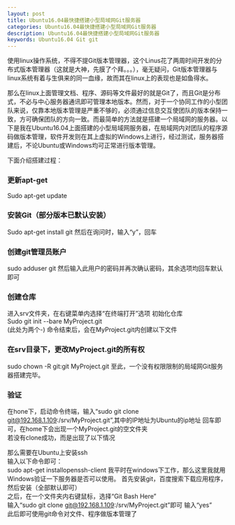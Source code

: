```yaml
---
layout: post
title: Ubuntu16.04最快捷搭建小型局域网Git服务器
categories: Ubuntu16.04最快捷搭建小型局域网Git服务器
description: Ubuntu16.04最快捷搭建小型局域网Git服务器
keywords: Ubuntu16.04 Git git
---
```


使用linux操作系统，不得不提Git版本管理器，这个Linus花了两周时间开发的分布式版本管理器（这就是大神，先膜了个拜。。。），毫无疑问，Git版本管理器与linux系统有着与生俱来的同一血缘，故而其在linux上的表现也是如鱼得水。

那么在linux上面管理文档、程序、源码等文件最好的就是Git了，而且Git是分布式，不必与中心服务器通讯即可管理本地版本。然而，对于一个协同工作的小型团队来说，仅靠本地版本管理是严重不够的，必须通过信息交互使团队的版本保持一致，方可确保团队的方向一致。而最简单的方法就是搭建一个局域网的服务器。以下是我在Ubuntu16.04上面搭建的小型局域网服务器，在局域网内对团队的程序源码做版本管理，软件开发则在其上虚拟的Windows上进行，经过测试，服务器搭建后，不论Ubuntu或Windows均可正常进行版本管理。

下面介绍搭建过程：

### 更新apt-get
Sudo apt-get update

### 安装Git（部分版本已默认安装）
Sudo apt-get install git
然后在询问时，输入“y”，回车

### 创建git管理员账户
sudo adduser git
然后输入此用户的密码并再次确认密码，其余选项均回车默认即可  

### 创建仓库
进入srv文件夹，在右键菜单内选择“在终端打开”选项 初始化仓库   
Sudo git init --bare MyProject.git  
(此处为两个-) 命令结束后，会在MyProject.git内创建以下文件  

### 在srv目录下，更改MyProject.git的所有权
sudo chown -R git:git MyProject.git
至此，一个没有权限限制的局域网Git服务器搭建完毕。

### 验证
在hone下，启动命令终端，输入“sudo git clone git@192.168.1.109:/srv/MyProject.git”,其中的IP地址为Ubuntu的ip地址 回车即可，在home下会出现一个MyProject.git的空文件夹    
若没有clone成功，而是出现了以下情况  

那么需要在Ubuntu上安装ssh  
输入以下命令即可：   
sudo apt-get installopenssh-client
我平时在windows下工作，那么这里我就用Windows验证一下服务器是否可以使用。   首先安装git，百度搜索下载应用程序，然后安装（全部默认即可）    
之后，在一个文件夹内右键鼠标，选择“Git Bash Here”  
输入“sudo git clone   git@192.168.1.109:/srv/MyProject.git”即可 输入“yes”    
此后即可使用git命令对文件、程序做版本管理了  
